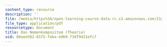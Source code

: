 ```yaml
---
content_type: resource
description: ''
file: /media/https%3A/open-learning-course-data-rc.s3.amazonaws.com/21g-410-advanced-german-professional-communication-spring-2017/86eee50281f5febae9b9f3df9431efc7_21G_410s17_W03_M06.pdf
file_type: application/pdf
resourcetype: Document
title: Das Nomenkompositum (Theorie)
uid: 86eee502-81f5-feba-e9b9-f3df9431efc7
---
```

